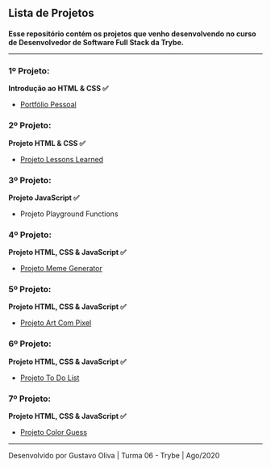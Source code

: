 <h2>Lista de Projetos</h2>
<h4>Esse repositório contém os projetos que venho desenvolvendo no curso de Desenvolvedor de Software Full Stack da Trybe.

<hr>

<h3>1º Projeto:</h3>
<strong>Introdução ao HTML & CSS ✅</strong>
<ul>
<li><a href="https://tgus17.github.io/gustavo-oliva-github-io/Portfolio_Web/" target="_blank">Portfólio Pessoal</a></li>
</ul>

<h3>2º Projeto:</h3>
<strong>Projeto HTML & CSS ✅</strong>
<ul>
<li><a href="https://tgus17.github.io/gustavo-oliva-github-io/Projeto1-HTML/" target="_blank">Projeto Lessons Learned</a></li>
</ul>

<h3>3º Projeto:</h3>
<strong>Projeto JavaScript ✅</strong>
<ul>
<li>Projeto Playground Functions</a></li>
</ul>

<h3>4º Projeto:</h3>
<strong>Projeto HTML, CSS & JavaScript ✅</strong>
<ul>
<li><a href="https://tgus17.github.io/gustavo-oliva-github-io/Projeto3-Meme_Generator/" target="_blank">Projeto Meme Generator</a></li>
</ul>

<h3>5º Projeto:</h3>
<strong>Projeto HTML, CSS & JavaScript ✅</strong>
<ul>
<li><a href="https://tgus17.github.io/gustavo-oliva-github-io/Projeto4-Art_Com_Pixel/" target="_blank">Projeto Art Com Pixel</a></li>
</ul>

<h3>6º Projeto:</h3>
<strong>Projeto HTML, CSS & JavaScript ✅</strong>
<ul>
<li><a href="https://tgus17.github.io/gustavo-oliva-github-io/Projeto5-ToDo_List/" target="_blank">Projeto To Do List</a></li>
</ul>

<h3>7º Projeto:</h3>
<strong>Projeto HTML, CSS & JavaScript ✅</strong>
<ul>
<li><a href="https://tgus17.github.io/gustavo-oliva-github-io/Projeto6-Color_Guess/" target="_blank">Projeto Color Guess</a></li>
</ul>
<hr>

<p style="text-align = center">Desenvolvido por Gustavo Oliva | Turma 06 - Trybe | Ago/2020</p>

